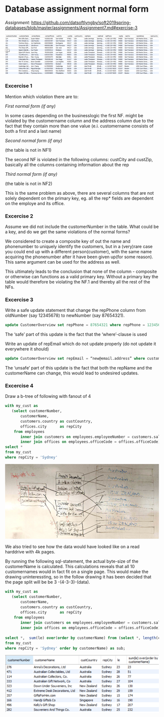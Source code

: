 # Database assignment normal form

_Assignment:_ 
https://github.com/datsoftlyngby/soft2019spring-databases/blob/master/assignments/Assignment7.md#exercise-3

![](https://raw.githubusercontent.com/benjaco-edu/db-assignment-7-normalform/master/view.png)



### Excercise 1

Mention which violation there are to:

_First normal form (if any)_

In some cases depending on the businesslogic the first NF. might be violated by the customername column and the address column due to the fact that they contain more than one value (e.i. customername consists of both a first and a last name)

_Second normal form (if any)_

(the table is not in NF1)

The second NF is violated in the following columns:
custCity and custZip, basically all the columns containing information about the rep 

_Third normal form (if any)_

(the table is not in NF2)

This is the same problem as above, there are several columns that are not solely dependent on the primary key, eg. all the rep* fields are dependent on the employe and its office.


### Excercise 2

Assume we did not include the customerNumber in the table. What could be a key, and do we get the same violations of the normal forms?

We considered to create a composite key of out the name and phonenumber to uniquely identify the customers, but in a (very)rare case you could end up with a different person(customer), with the same name acquiring the phonenumber after it have been given up(for some reason). This same argument can be used for the address as well.
 
This ultimately leads to the conclusion that none of the column - composite or otherwise can functions as a valid primary key. 
Without a primary key the table would therefore be violating the NF.1 and thereby all the rest of the NFs.

### Excercise 3

Write a safe update statement that change the repPhone column from oldNumber (say 12345678) to newNumber (say 87654321).

```sql
update CustomerOverview set repPhone = 87654321 where repPhone = 12345678
```
The ‘safe’ part of this update is the fact that the ‘where’-clause is used

Write an update of repEmail which do not update properly (do not update it everywhere it should)

```sql
update CustomerOverview set repEmail = “new@email.address” where customerName = "Mini Wheels Co." and repName = "Leslie Jennings"
```

The ‘unsafe’ part of this update is the fact that both the repName and the customerName can change, this would lead to undesired updates.


### Excercise 4

Draw a b-tree of following with fanout of 4

```sql
with my_cust as
   (select customerNumber,
       customerName,
       customers.country as custCountry,
       offices.city      as repCity
    from employees
       inner join customers on employees.employeeNumber = customers.salesRepEmployeeNumber
       inner join offices on employees.officeCode = offices.officeCode)
select *
from my_cust
where repCity = 'Sydney'
```

![](https://raw.githubusercontent.com/benjaco-edu/db-assignment-7-normalform/master/board.jpg)

We also tried to see how the data would have looked like on a read harddrive with 4k pages.

By running the following sql-statement, the actual byte-size of the customerName is calculated. This calculations reveals that all 10 customernames would in fact fit on a single page. This would make the drawing uninteressting, so in the follow drawing it has been decided that the page split will be be 3 -(4-3-3)-(data). 

```sql
with my_cust as
   (select customerNumber,
       customerName,
       customers.country as custCountry,
       offices.city      as repCity
    from employees
       inner join customers on employees.employeeNumber = customers.salesRepEmployeeNumber
       inner join offices on employees.officeCode = offices.officeCode)
       
select *,  sum(le) over(order by customerName) from (select *, length(customerName) as le
from my_cust
where repCity = 'Sydney' order by customerName) as sub;
```

![](https://raw.githubusercontent.com/benjaco-edu/db-assignment-7-normalform/master/pages.png)

